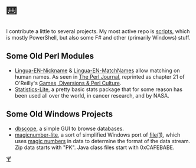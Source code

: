 ⌨️
==

I contribute a little to several projects.
My most active repo is [scripts](https://github.com/brianary/scripts), which is mostly PowerShell, but also some F# and other (primarily Windows) stuff.

Some Old Perl Modules
---------------------
- [Lingua-EN-Nickname](https://github.com/brianary/Lingua-EN-Nickname)
& [Lingua-EN-MatchNames](https://github.com/brianary/Lingua-EN-MatchNames) allow matching on human names.
As seen in [The Perl Journal](http://www.foo.be/docs/tpj/issues/vol5_3/tpj0503-0009.html), reprinted as
chapter 21 of O'Reilly's [Games, Diversions & Perl Culture](http://shop.oreilly.com/product/9780596003128.do).
- [Statistics-Lite](https://github.com/brianary/Statistics-Lite), a pretty basic stats package that for some
reason has been used all over the world, in cancer research, and by NASA.

Some Old Windows Projects
-------------------------
- [dbscope](https://github.com/brianary/dbscope), a simple GUI to browse databases.
- [magicnumber-lite](https://github.com/brianary/magicnumber-lite), a sort of simplified Windows port of [file(1)](http://linux.die.net/man/1/file), which uses [magic numbers](http://en.wikipedia.org/wiki/List_of_file_signatures) in data to determine the format of the data stream. Zip data starts with "PK". Java class files start with 0xCAFEBABE.

[🍸](Friday.ics)
